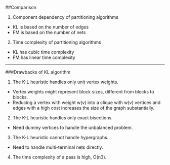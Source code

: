 ##Comparison

1. Component dependency of partitioning algorithms
  - KL is based on the number of edges
  - FM is based on the number of nets

2. Time complexity of partitioning algorithms
  - KL has cubic time complexity
  - FM has linear time complexity 

  
---
###Drawbacks of KL algorithm 
1. The K-L heuristic handles only unit vertex weights.
  - Vertex weights might represent block sizes, different from blocks to blocks.
  - Reducing a vertex with weight w(v) into a clique with w(v) vertices and edges with a high cost increases the size of the graph substantially.
2. The K-L heuristic handles only exact bisections.
  - Need dummy vertices to handle the unbalanced problem.
3. The K-L heuristic cannot handle hypergraphs.
  - Need to handle multi-terminal nets directly.
4. The time complexity of a pass is high, O(n3).
